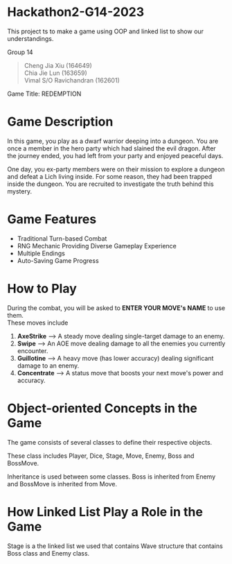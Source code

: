 # Hackathon2-G14-2023
This project ts to make a game using OOP and linked list to show our understandings.

Group 14
> Cheng Jia Xiu (164649)   
> Chia Jie Lun (163659)   
> Vimal S/O Ravichandran (162601)

Game Title:
REDEMPTION

# Game Description
In this game, you play as a dwarf warrior deeping into a dungeon.
You are once a member in the hero party which had slained the evil dragon.
After the journey ended, you had left from your party and enjoyed peaceful days.  

One day, you ex-party members were on their mission to explore a dungeon and defeat a Lich living inside.
For some reason, they had been trapped inside the dungeon.
You are recruited to investigate the truth behind this mystery. 

# Game Features
- Traditional Turn-based Combat
- RNG Mechanic Providing Diverse Gameplay Experience
- Multiple Endings
- Auto-Saving Game Progress

# How to Play
During the combat, you will be asked to **ENTER YOUR MOVE's NAME** to use them.  
These moves include  

1. **AxeStrike**   --> A steady move dealing single-target damage to an enemy.  
2. **Swipe**       --> An AOE move dealing damage to all the enemies you currently encounter.  
3. **Guillotine**  --> A heavy move (has lower accuracy) dealing significant damage to an enemy.  
4. **Concentrate** --> A status move that boosts your next move's power and accuracy.

# Object-oriented Concepts in the Game
The game consists of several classes to define their respective objects.  

These class includes Player, Dice, Stage, Move, Enemy, Boss and BossMove.  

Inheritance is used between some classes. Boss is inherited from Enemy and BossMove is inherited from Move.

# How Linked List Play a Role in the Game
Stage is a the linked list we used that contains Wave structure that contains Boss class and Enemy class.
